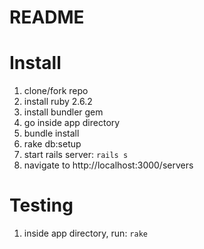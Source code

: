 # README

# Install
1. clone/fork repo
2. install ruby 2.6.2
3. install bundler gem
4. go inside app directory
5. bundle install
6. rake db:setup
7. start rails server: `rails s`
8. navigate to http://localhost:3000/servers

# Testing
1. inside app directory, run: `rake`